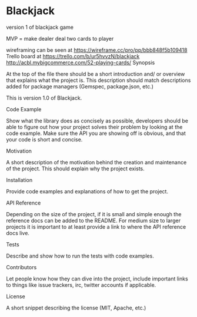 # Blackjack
version 1 of blackjack game

MVP = make dealer deal two cards to player

wireframing can be seen at https://wireframe.cc/pro/pp/bbb848f5b109418
Trello board at https://trello.com/b/ur5hvvzN/blackjack
http://acbl.mybigcommerce.com/52-playing-cards/
Synopsis

At the top of the file there should be a short introduction and/ or overview that explains what the project is. This description should match descriptions added for package managers (Gemspec, package.json, etc.)

This is version 1.0 of Blackjack. 

Code Example

Show what the library does as concisely as possible, developers should be able to figure out how your project solves their problem by looking at the code example. Make sure the API you are showing off is obvious, and that your code is short and concise.

Motivation

A short description of the motivation behind the creation and maintenance of the project. This should explain why the project exists.

Installation

Provide code examples and explanations of how to get the project.

API Reference

Depending on the size of the project, if it is small and simple enough the reference docs can be added to the README. For medium size to larger projects it is important to at least provide a link to where the API reference docs live.

Tests

Describe and show how to run the tests with code examples.

Contributors

Let people know how they can dive into the project, include important links to things like issue trackers, irc, twitter accounts if applicable.

License

A short snippet describing the license (MIT, Apache, etc.)